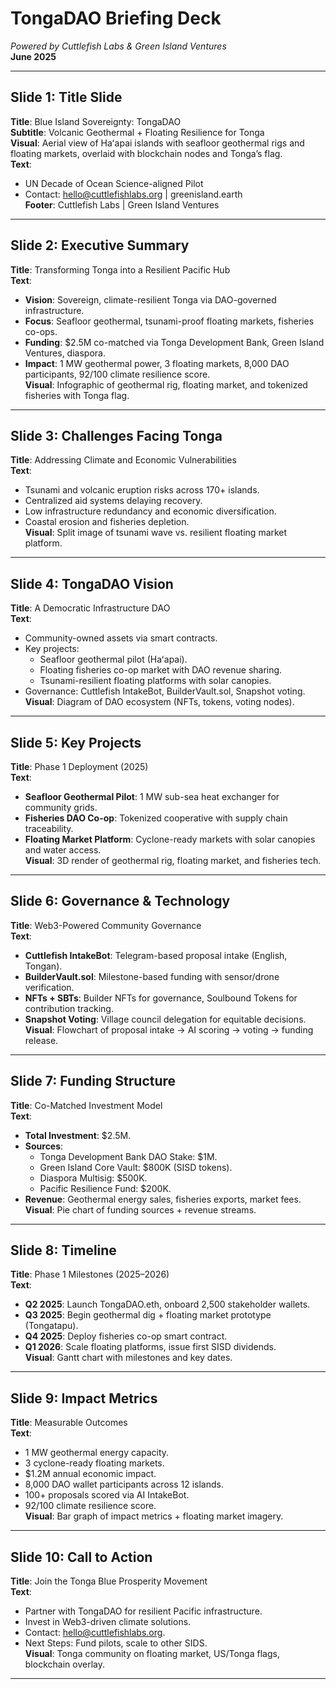 # TongaDAO Briefing Deck
*Powered by Cuttlefish Labs & Green Island Ventures*  
**June 2025**

---

## Slide 1: Title Slide
**Title**: Blue Island Sovereignty: TongaDAO  
**Subtitle**: Volcanic Geothermal + Floating Resilience for Tonga  
**Visual**: Aerial view of Haʻapai islands with seafloor geothermal rigs and floating markets, overlaid with blockchain nodes and Tonga’s flag.  
**Text**:  
- UN Decade of Ocean Science-aligned Pilot  
- Contact: [hello@cuttlefishlabs.org](mailto:hello@cuttlefishlabs.org) | greenisland.earth  
**Footer**: Cuttlefish Labs | Green Island Ventures

---

## Slide 2: Executive Summary
**Title**: Transforming Tonga into a Resilient Pacific Hub  
**Text**:  
- **Vision**: Sovereign, climate-resilient Tonga via DAO-governed infrastructure.  
- **Focus**: Seafloor geothermal, tsunami-proof floating markets, fisheries co-ops.  
- **Funding**: $2.5M co-matched via Tonga Development Bank, Green Island Ventures, diaspora.  
- **Impact**: 1 MW geothermal power, 3 floating markets, 8,000 DAO participants, 92/100 climate resilience score.  
**Visual**: Infographic of geothermal rig, floating market, and tokenized fisheries with Tonga flag.

---

## Slide 3: Challenges Facing Tonga
**Title**: Addressing Climate and Economic Vulnerabilities  
**Text**:  
- Tsunami and volcanic eruption risks across 170+ islands.  
- Centralized aid systems delaying recovery.  
- Low infrastructure redundancy and economic diversification.  
- Coastal erosion and fisheries depletion.  
**Visual**: Split image of tsunami wave vs. resilient floating market platform.  

---

## Slide 4: TongaDAO Vision
**Title**: A Democratic Infrastructure DAO  
**Text**:  
- Community-owned assets via smart contracts.  
- Key projects:  
  - Seafloor geothermal pilot (Haʻapai).  
  - Floating fisheries co-op market with DAO revenue sharing.  
  - Tsunami-resilient floating platforms with solar canopies.  
- Governance: Cuttlefish IntakeBot, BuilderVault.sol, Snapshot voting.  
**Visual**: Diagram of DAO ecosystem (NFTs, tokens, voting nodes).

---

## Slide 5: Key Projects
**Title**: Phase 1 Deployment (2025)  
**Text**:  
- **Seafloor Geothermal Pilot**: 1 MW sub-sea heat exchanger for community grids.  
- **Fisheries DAO Co-op**: Tokenized cooperative with supply chain traceability.  
- **Floating Market Platform**: Cyclone-ready markets with solar canopies and water access.  
**Visual**: 3D render of geothermal rig, floating market, and fisheries tech.

---

## Slide 6: Governance & Technology
**Title**: Web3-Powered Community Governance  
**Text**:  
- **Cuttlefish IntakeBot**: Telegram-based proposal intake (English, Tongan).  
- **BuilderVault.sol**: Milestone-based funding with sensor/drone verification.  
- **NFTs + SBTs**: Builder NFTs for governance, Soulbound Tokens for contribution tracking.  
- **Snapshot Voting**: Village council delegation for equitable decisions.  
**Visual**: Flowchart of proposal intake → AI scoring → voting → funding release.

---

## Slide 7: Funding Structure
**Title**: Co-Matched Investment Model  
**Text**:  
- **Total Investment**: $2.5M.  
- **Sources**:  
  - Tonga Development Bank DAO Stake: $1M.  
  - Green Island Core Vault: $800K (SISD tokens).  
  - Diaspora Multisig: $500K.  
  - Pacific Resilience Fund: $200K.  
- **Revenue**: Geothermal energy sales, fisheries exports, market fees.  
**Visual**: Pie chart of funding sources + revenue streams.

---

## Slide 8: Timeline
**Title**: Phase 1 Milestones (2025–2026)  
**Text**:  
- **Q2 2025**: Launch TongaDAO.eth, onboard 2,500 stakeholder wallets.  
- **Q3 2025**: Begin geothermal dig + floating market prototype (Tongatapu).  
- **Q4 2025**: Deploy fisheries co-op smart contract.  
- **Q1 2026**: Scale floating platforms, issue first SISD dividends.  
**Visual**: Gantt chart with milestones and key dates.

---

## Slide 9: Impact Metrics
**Title**: Measurable Outcomes  
**Text**:  
- 1 MW geothermal energy capacity.  
- 3 cyclone-ready floating markets.  
- $1.2M annual economic impact.  
- 8,000 DAO wallet participants across 12 islands.  
- 100+ proposals scored via AI IntakeBot.  
- 92/100 climate resilience score.  
**Visual**: Bar graph of impact metrics + floating market imagery.

---

## Slide 10: Call to Action
**Title**: Join the Tonga Blue Prosperity Movement  
**Text**:  
- Partner with TongaDAO for resilient Pacific infrastructure.  
- Invest in Web3-driven climate solutions.  
- Contact: [hello@cuttlefishlabs.org](mailto:hello@cuttlefishlabs.org).  
- Next Steps: Fund pilots, scale to other SIDS.  
**Visual**: Tonga community on floating market, US/Tonga flags, blockchain overlay.

---